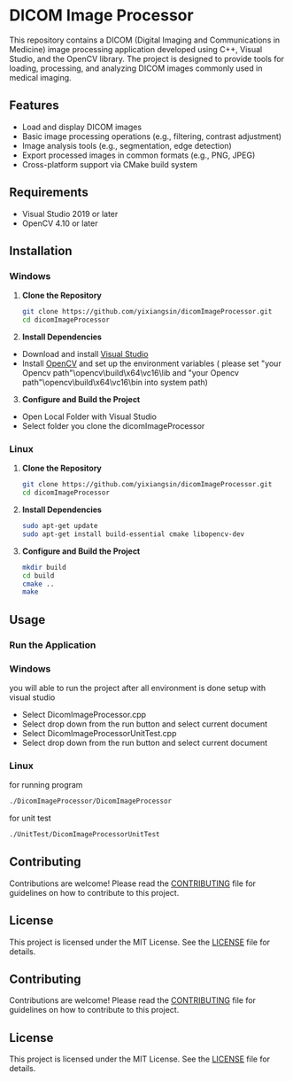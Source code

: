 # DICOM Image Processor

This repository contains a DICOM (Digital Imaging and Communications in Medicine) image processing application developed using C++, Visual Studio, and the OpenCV library. The project is designed to provide tools for loading, processing, and analyzing DICOM images commonly used in medical imaging.

## Features

- Load and display DICOM images
- Basic image processing operations (e.g., filtering, contrast adjustment)
- Image analysis tools (e.g., segmentation, edge detection)
- Export processed images in common formats (e.g., PNG, JPEG)
- Cross-platform support via CMake build system

## Requirements

- Visual Studio 2019 or later
- OpenCV 4.10 or later

## Installation

### Windows

1. **Clone the Repository**
   ```bash
   git clone https://github.com/yixiangsin/dicomImageProcessor.git
   cd dicomImageProcessor
   
2. **Install Dependencies**

- Download and install [Visual Studio](https://visualstudio.microsoft.com/downloads/)
- Install [OpenCV](https://opencv.org/releases/) and set up the environment variables ( please set "your Opencv path"\opencv\build\x64\vc16\lib and "your Opencv path"\opencv\build\x64\vc16\bin into system path)

3. **Configure and Build the Project**

- Open Local Folder with Visual Studio
- Select folder you clone the dicomImageProcessor

### Linux

1. **Clone the Repository**
   ```bash
   git clone https://github.com/yixiangsin/dicomImageProcessor.git
   cd dicomImageProcessor
   ```
   
2. **Install Dependencies**
   ```bash
   sudo apt-get update
   sudo apt-get install build-essential cmake libopencv-dev
   ```

3. **Configure and Build the Project**
   ```bash
   mkdir build
   cd build
   cmake ..
   make
   ```

## Usage

### Run the Application

### Windows

you will able to run the project after all environment is done setup with visual studio
- Select DicomImageProcessor.cpp
- Select drop down from the run button and select current document
- Select DicomImageProcessorUnitTest.cpp
- Select drop down from the run button and select current document

### Linux
for running program
```bash
./DicomImageProcessor/DicomImageProcessor
```
for unit test 
```bash
./UnitTest/DicomImageProcessorUnitTest
```

## Contributing

Contributions are welcome! Please read the [CONTRIBUTING](CONTRIBUTING.md) file for guidelines on how to contribute to this project.

## License

This project is licensed under the MIT License. See the [LICENSE](LICENSE) file for details.

## Contributing

Contributions are welcome! Please read the [CONTRIBUTING](CONTRIBUTING.md) file for guidelines on how to contribute to this project.

## License

This project is licensed under the MIT License. See the [LICENSE](LICENSE) file for details.




